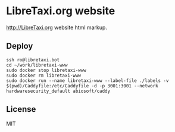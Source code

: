 # LibreTaxi.org website

http://LibreTaxi.org website html markup.

## Deploy

```
ssh ro@libretaxi.bot
cd ~/work/libretaxi-www
sudo docker stop libretaxi-www
sudo docker rm libretaxi-www
sudo docker run --name libretaxi-www --label-file ./labels -v $(pwd)/Caddyfile:/etc/Caddyfile -d -p 3001:3001 --network hardwaresecurity_default abiosoft/caddy
```

## License

MIT
